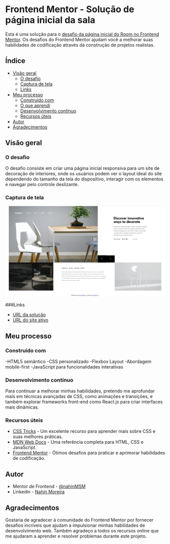# Frontend Mentor - Solução de página inicial da sala

Esta é uma solução para o [desafio da página inicial do Room no Frontend Mentor](https://www.frontendmentor.io/challenges/room-homepage-BtdBY_ENq). Os desafios do Frontend Mentor ajudam você a melhorar suas habilidades de codificação através da construção de projetos realistas.

## Índice

- [Visão geral](#visão-geral)
  - [O desafio](#o-desafio)
  - [Captura de tela](#captura-de-tela)
  - [Links](#links)
- [Meu processo](#meu-processo)
  - [Construído com](#construído-com)
  - [O que aprendi](#o-que-aprendi)
  - [Desenvolvimento contínuo](#desenvolvimento-contínuo)
  - [Recursos úteis](#useful-resources)
- [Autor](#autor)
- [Agradecimentos](#agradecimentos)

## Visão geral

### O desafio

O desafio consiste em criar uma página inicial responsiva para um site de decoração de interiores, onde os usuários podem ver o layout ideal do site dependendo do tamanho da tela do dispositivo, interagir com os elementos e navegar pelo controle deslizante.

### Captura de tela

![](./images/Captura-de-tela.png)

###Links

- [URL da solução](https://www.frontendmentor.io/solutions/room-homepage-master-IoTzGYeIvs)
- [URL do site ativo](https://room-homepage-solution.netlify.app/)

## Meu processo

### Construído com

-HTML5 semântico
-CSS personalizado
-Flexbox Layout
-Abordagem mobile-first
-JavaScript para funcionalidades interativas

### Desenvolvimento contínuo

Para continuar a melhorar minhas habilidades, pretendo me aprofundar mais em técnicas avançadas de CSS, como animações e transições, e também explorar frameworks front-end como React.js para criar interfaces mais dinâmicas.

### Recursos úteis

- [CSS Tricks](https://css-tricks.com/) - Um excelente recurso para aprender mais sobre CSS e suas melhores práticas.
- [MDN Web Docs](https://developer.mozilla.org/pt-BR/) - Uma referência completa para HTML, CSS e JavaScript.
- [Frontend Mentor](https://www.frontendmentor.io/challenges) - Ótimos desafios para praticar e aprimorar habilidades de codificação.

## Autor

- Mentor de Frontend - [@nahinMSM](https://www.frontendmentor.io/profile/nahinMSM)
- Linkedin - [Nahin Moreira](https://www.linkedin.com/in/nahin-moreira-752b9a246/)

## Agradecimentos

Gostaria de agradecer à comunidade do Frontend Mentor por fornecer desafios incríveis que ajudam a impulsionar minhas habilidades de desenvolvimento web. Também agradeço a todos os recursos online que me ajudaram a aprender e resolver problemas durante este projeto.